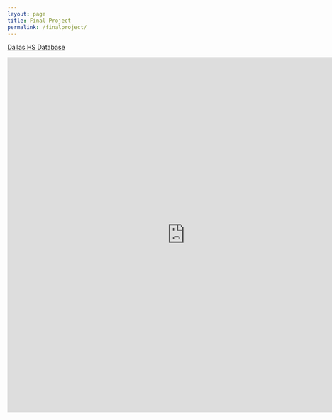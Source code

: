 ```yaml
---
layout: page
title: Final Project
permalink: /finalproject/
---
```


[Dallas HS Database](https://meganpruitt.shinyapps.io/dallashs/?_ga=2.95371102.331048925.1652379504-373964152.1652379504)

<iframe width="800" height="800" src="https://meganpruitt.shinyapps.io/dallashs/" frameborder="0" allowfullscreen></iframe>
